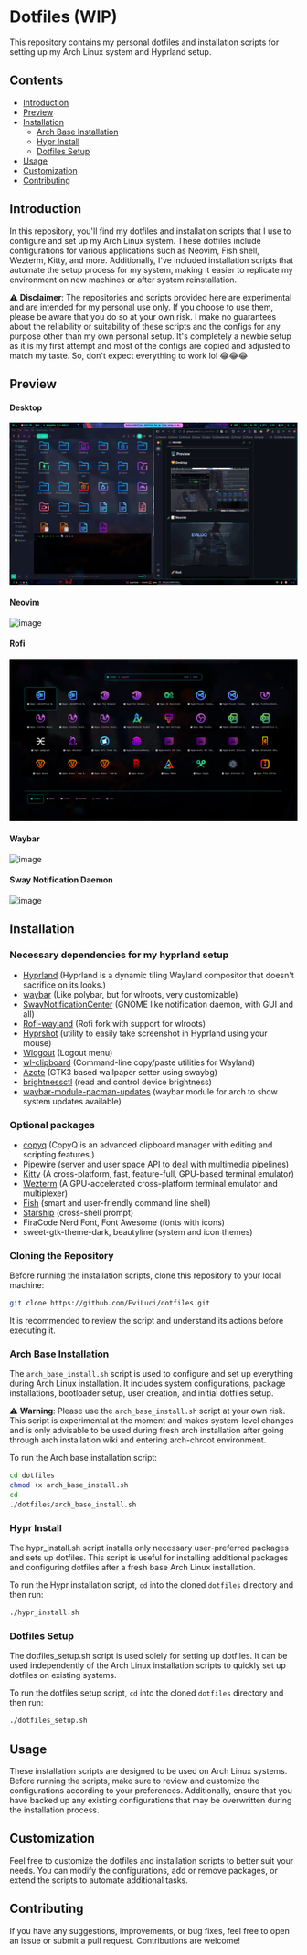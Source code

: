 # Dotfiles (WIP)

This repository contains my personal dotfiles and installation scripts for setting up my Arch Linux system and Hyprland setup.

## Contents

- [Introduction](#introduction)
- [Preview](#preview)
- [Installation](#installation)
  - [Arch Base Installation](#arch-base-installation)
  - [Hypr Install](#hypr-install)
  - [Dotfiles Setup](#dotfiles-setup)
- [Usage](#usage)
- [Customization](#customization)
- [Contributing](#contributing)


## Introduction
In this repository, you'll find my dotfiles and installation scripts that I use to configure and set up my Arch Linux system. These dotfiles include configurations for various applications such as Neovim, Fish shell, Wezterm, Kitty, and more. Additionally, I've included installation scripts that automate the setup process for my system, making it easier to replicate my environment on new machines or after system reinstallation.

⚠️ **Disclaimer**: The repositories and scripts provided here are experimental and are intended for my personal use only. If you choose to use them, please be aware that you do so at your own risk. I make no guarantees about the reliability or suitability of these scripts and the configs for any purpose other than my own personal setup. It's completely a newbie setup as it is my first attempt and most of the configs are copied and adjusted to match my taste. So, don't expect everything to work
lol 😂😂😂

## Preview

#### Desktop

![image](https://github.com/EviLuci/dotfiles/blob/main/screenshots/desktop.png)

#### Neovim

![image](https://github.com/EviLuci/dotfiles/blob/main/screenshots/neovim.png)

#### Rofi

![image](https://github.com/EviLuci/dotfiles/blob/main/screenshots/rofi.png)

#### Waybar

![image](https://github.com/EviLuci/dotfiles/blob/main/screenshots/waybar.png)

#### Sway Notification Daemon

![image](https://github.com/EviLuci/dotfiles/blob/main/screenshots/swaync.png)

## Installation

### Necessary dependencies for my hyprland setup
- [Hyprland](https://github.com/vaxerski/Hyprland/) (Hyprland is a dynamic tiling Wayland compositor that doesn't sacrifice on its looks.)
- [waybar](https://github.com/Alexays/Waybar/)  (Like polybar, but for wlroots, very customizable)
- [SwayNotificationCenter](https://github.com/ErikReider/SwayNotificationCenter) (GNOME like notification daemon, with GUI and all)
- [Rofi-wayland](https://github.com/lbonn/rofi) (Rofi fork with support for wlroots)
- [Hyprshot](https://github.com/Gustash/Hyprshot) (utility to easily take screenshot in Hyprland using your mouse)
- [Wlogout](https://github.com/ArtsyMacaw/wlogout) (Logout menu)
- [wl-clipboard](https://github.com/bugaevc/wl-clipboard) (Command-line copy/paste utilities for Wayland)
- [Azote](https://github.com/nwg-piotr/azote) (GTK3 based wallpaper setter using swaybg)
- [brightnessctl](https://github.com/Hummer12007/brightnessctl) (read and control device brightness)
- [waybar-module-pacman-updates](https://github.com/coffebar/waybar-module-pacman-updates) (waybar module for arch to show system updates available)

### Optional packages
- [copyq](https://hluk.github.io/CopyQ/) (CopyQ is an advanced clipboard manager with editing and scripting features.)
- [Pipewire](https://github.com/PipeWire/pipewire) (server and user space API to deal with multimedia pipelines)
- [Kitty](https://github.com/kovidgoyal/kitty) (A cross-platform, fast, feature-full, GPU-based terminal emulator)
- [Wezterm](https://wezfurlong.org/wezterm/) (A GPU-accelerated cross-platform terminal emulator and multiplexer)
- [Fish](https://github.com/fish-shell/fish-shell) (smart and user-friendly command line shell)
- [Starship](https://github.com/starship/starship) (cross-shell prompt)
- FiraCode Nerd Font, Font Awesome (fonts with icons)
- sweet-gtk-theme-dark, beautyline (system and icon themes)

### Cloning the Repository

Before running the installation scripts, clone this repository to your local machine:

```bash
git clone https://github.com/EviLuci/dotfiles.git
```

It is recommended to review the script and understand its actions before executing it.

### Arch Base Installation

The `arch_base_install.sh` script is used to configure and set up everything during Arch Linux installation. It includes system configurations, package installations, bootloader setup, user creation, and initial dotfiles setup.

⚠️ **Warning**: Please use the `arch_base_install.sh` script at your own risk. This script is experimental at the moment and makes system-level changes and is only advisable to be used during fresh arch installation after going through arch installation wiki and entering arch-chroot environment.

To run the Arch base installation script:

```bash
cd dotfiles
chmod +x arch_base_install.sh
cd
./dotfiles/arch_base_install.sh
```
### Hypr Install

The hypr_install.sh script installs only necessary user-preferred packages and sets up dotfiles. This script is useful for installing additional packages and configuring dotfiles after a fresh base Arch Linux installation.

To run the Hypr installation script, `cd` into the cloned `dotfiles` directory and then run:

```bash
./hypr_install.sh
```
### Dotfiles Setup
The dotfiles_setup.sh script is used solely for setting up dotfiles. It can be used independently of the Arch Linux installation scripts to quickly set up dotfiles on existing systems.

To run the dotfiles setup script, `cd` into the cloned `dotfiles` directory and then run:

```bash
./dotfiles_setup.sh
```

## Usage
These installation scripts are designed to be used on Arch Linux systems. Before running the scripts, make sure to review and customize the configurations according to your preferences. Additionally, ensure that you have backed up any existing configurations that may be overwritten during the installation process.

## Customization
Feel free to customize the dotfiles and installation scripts to better suit your needs. You can modify the configurations, add or remove packages, or extend the scripts to automate additional tasks.

## Contributing
If you have any suggestions, improvements, or bug fixes, feel free to open an issue or submit a pull request. Contributions are welcome!
